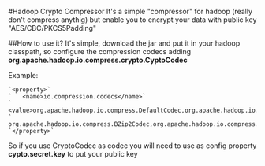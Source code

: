 #Hadoop Crypto Compressor
It's a simple "compressor" for hadoop (really don't compress anythig) but enable you to
encrypt your data with public key "AES/CBC/PKCS5Padding" 

##How to use it?
It's simple, download the jar and put it in your hadoop classpath, so configure the compression codecs adding **org.apache.hadoop.io.compress.crypto.CyptoCodec**

Example:

    `<property>`
    `   <name>io.compression.codecs</name>`
    `   <value>org.apache.hadoop.io.compress.DefaultCodec,org.apache.hadoop.io.compress.GzipCodec,`
    `   org.apache.hadoop.io.compress.BZip2Codec,org.apache.hadoop.io.compress.crypto.CyptoCodec</value>`
    `</property>`

So if you use CryptoCodec as codec you will need to use as config property **cypto.secret.key** to put your public key

